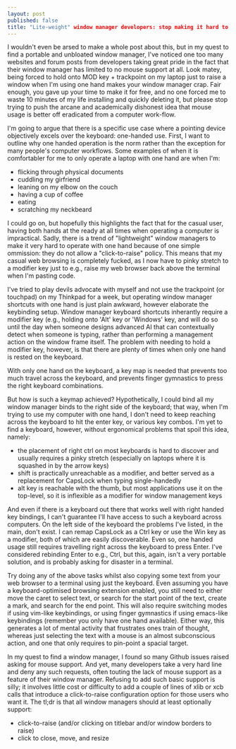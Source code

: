 ```yaml
---
layout: post
published: false
title: "Lite-weight" window manager developers: stop making it hard to use a computer with one hand
---
```


I wouldn't even be arsed to make a whole post about this, but in my quest to find a portable and unbloated window manager, I've noticed one too many websites and forum posts from developers taking great pride in the fact that their window manager has limited to no mouse support at all. Look matey, being forced to hold onto MOD key + trackpoint on my laptop just to raise a window when I'm using one hand makes your window manager crap. Fair enough, you gave up your time to make it for free, and no one forced me to waste 10 minutes of my life installing and quickly deleting it, but please stop trying to push the arcane and academically dishonest idea that mouse usage is better off eradicated from a computer work-flow. 

I'm going to argue that there is a specific use case where a pointing device objectively excels over the keyboard: one-handed use. First, I want to outline why one handed operation is the norm rather than the exception for many people's computer workflows. Some examples of when it is comfortabler for me to only operate a laptop with one hand are when I'm:

-  flicking through physical documents
-  cuddling my girfriend
-  leaning on my elbow on the couch
-  having a cup of coffee
-  eating
-  scratching my neckbeard

I could go on, but hopefully this highlights the fact that for the casual user, having both hands at the ready at all times when operating a computer is impractical. Sadly, there is a trend of "lightweight" window managers to make it very hard to operate with one hand because of one simple ommission: they do not allow a "click-to-raise" policy. This means that my casual web browsing is completely fucked, as I now have to pinky stretch to a modifier key just to e.g., raise my web browser back above the terminal when I'm pasting code. 

I've tried to play devils advocate with myself and not use the trackpoint (or touchpad) on my Thinkpad for a week, but operating window manager shortcuts with one hand is just plain awkward, however elaborate the keybinding setup. Window manager keyboard shortcuts inherantly require a modifier key (e.g., holding onto 'Alt' key or 'Windows' key, and will do so until the day when someone designs advanced AI that can contextually detect when someone is typing, rather than performing a management action on the window frame itself. The problem with needing to hold a modifier key, however, is that there are plenty of times when only one hand is rested on the keyboard.  

With only one hand on the keyboard, a key map is needed that prevents too much travel across the keyboard, and prevents finger gymnastics to press the right keyboard combinations. 

But how is such a keymap achieved? Hypothetically, I could bind all my window manager binds to the right side of the keyboard; that way, when I'm trying to use my computer with one hand, I don't need to keep reaching across the keyboard to hit the enter key, or various key combos. I'm yet to find a keyboard, however, without ergonomical problems that spoil this idea, namely:

 - the placement of right ctrl on most keyboards is hard to discover and usually requires a pinky stretch (especially on laptops where it is squashed in by the arrow keys)
 - shift is practically unreachable as a modifier, and better served as a replacement for CapsLock when typing single-handedly
 - alt key is reachable with the thumb, but most applications use it on the top-level, so it is inflexible as a modifier for window management keys

And even if there is a keyboard out there that works well with right handed key bindings, I can't guarantee I'll have access to such a keyboard across computers. On the left side of the keyboard the problems I've listed, in the main, don't exist. I can remap CapsLock as a Ctrl key or use the Win key as a modifier, both of which are easily discoverable. Even so, one handed usage still requires travelling right across the keyboard to press Enter. I've considered rebinding Enter to e.g., Ctrl, but this, again, isn't a very portable solution, and is probably asking for disaster in a terminal. 

Try doing any of the above tasks whilst also copying some text from your web browser to a terminal using just the keyboard. Even assuming you have a keyboard-optimised browsing extension enabled, you still need to either move the caret to select text, or search for the start point of the text, create a mark, and search for the end point. This will also require switching modes if using vim-like keybindings, or using finger gymnastics if using emacs-like keybindings (remember you only have one hand available). Either way, this generates a lot of mental activity that frustrates ones train of thought, whereas just selecting the text with a mouse is an almost subconscious action, and one that only requires to pin-point a spacial target.

In my quest to find a window manager, I found so many Github issues raised asking for mouse support. And yet, many developers take a very hard line and deny any such requests, often touting the lack of mouse support as a feature of their window manager. Refusing to add such basic support is silly; it involves little cost or difficulty to add a couple of lines of xlib or xcb calls that introduce a click-to-raise configuration option for those users who want it. 
The tl;dr is that all window managers should at least optionally support:

 - click-to-raise (and/or clicking on titlebar and/or window borders to raise)
 - click to close, move, and resize
